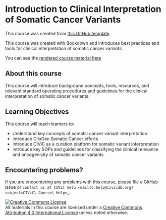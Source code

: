 # Introduction to Clinical Interpretation of Somatic Cancer Variants

This course was created from [this GitHub template](https://github.com/jhudsl/OTTR_Template).

This course was created with Bookdown and introduces best practices and tools for clinical interpretation of somatic cancer variants.

You can see the [rendered course material here](https://griffithlab.github.io/CIVIC_SVI_Course/index.html)

## About this course

This course will introduce background concepts, tools, resources, and relevant standard operating procedures and guidelines for the clinical interpretation of somatic cancer variants. 

## Learning Objectives

This course will teach learners to:  

- Understand key concepts of somatic cancer variant interpretation
- Introduce ClinGen Somatic Cancer efforts
- Introduce CIViC as a curation platform for somatic variant interpretation
- Introduce key SOPs and guidelines for classifying the clinical relevance and oncogenicity of somatic cancer variants

## Encountering problems?

If you are encountering any problems with this course, please file a GitHub issue or `contact us at CIViC help <mailto:help@civicdb.org?subject=CIViC\ Course\ Help>`_.

<a rel="license" href="http://creativecommons.org/licenses/by/4.0/"><img alt="Creative Commons License" style="border-width:0" src="https://i.creativecommons.org/l/by/4.0/88x31.png" /></a><br />All materials in this course are licensed under a <a rel="license" href="http://creativecommons.org/licenses/by/4.0/">Creative Commons Attribution 4.0 International License</a> unless noted otherwise.

